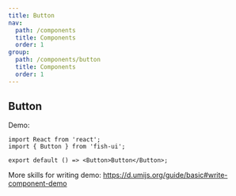 ```yaml
---
title: Button
nav:
  path: /components
  title: Components
  order: 1
group:
  path: /components/button
  title: Components
  order: 1
---
```


## Button

Demo:

```tsx
import React from 'react';
import { Button } from 'fish-ui';

export default () => <Button>Button</Button>;
```

More skills for writing demo: https://d.umijs.org/guide/basic#write-component-demo
